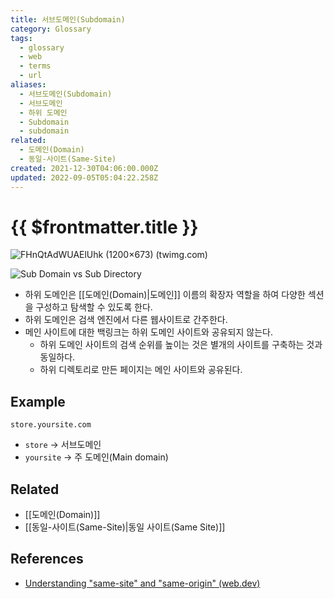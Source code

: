 ```yaml
---
title: 서브도메인(Subdomain)
category: Glossary
tags:
  - glossary
  - web
  - terms
  - url
aliases:
  - 서브도메인(Subdomain)
  - 서브도메인
  - 하위 도메인
  - Subdomain
  - subdomain
related:
  - 도메인(Domain)
  - 동일-사이트(Same-Site)
created: 2021-12-30T04:06:00.000Z
updated: 2022-09-05T05:04:22.258Z
---
```


# {{ $frontmatter.title }}

![FHnQtAdWUAElUhk (1200×673) (twimg.com)](https://pbs.twimg.com/media/FHnQtAdWUAElUhk?format=jpg&name=medium)

![Sub Domain vs Sub Directory](https://www.wpbeginner.com/wp-content/uploads/2019/12/Subdomain-vs-subdirectory-for-SEO-e1575318609299.jpg)

- 하위 도메인은 [[도메인(Domain)|도메인]] 이름의 확장자 역할을 하여 다양한 섹션을 구성하고 탐색할 수 있도록 한다.
- 하위 도메인은 검색 엔진에서 다른 웹사이트로 간주한다.
- 메인 사이트에 대한 백링크는 하위 도메인 사이트와 공유되지 않는다.
  - 하위 도메인 사이트의 검색 순위를 높이는 것은 별개의 사이트를 구축하는 것과 동일하다.
  - 하위 디렉토리로 만든 페이지는 메인 사이트와 공유된다.

## Example

```
store.yoursite.com
```

- `store` -> 서브도메인
- `yoursite` -> 주 도메인(Main domain)

## Related

- [[도메인(Domain)]]
- [[동일-사이트(Same-Site)|동일 사이트(Same Site)]]

## References

- [Understanding "same-site" and "same-origin" (web.dev)](https://web.dev/same-site-same-origin/)
